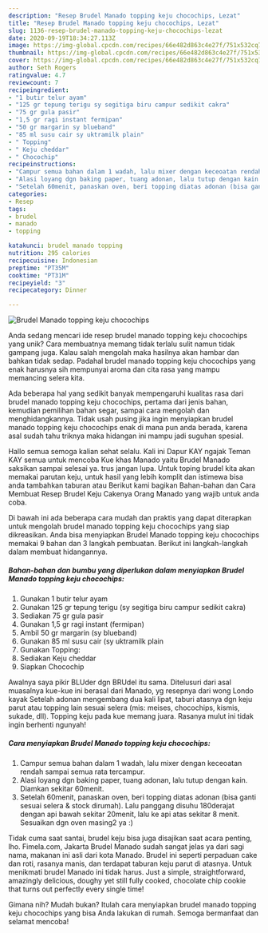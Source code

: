 ```yaml
---
description: "Resep Brudel Manado topping keju chocochips, Lezat"
title: "Resep Brudel Manado topping keju chocochips, Lezat"
slug: 1136-resep-brudel-manado-topping-keju-chocochips-lezat
date: 2020-09-19T18:34:27.113Z
image: https://img-global.cpcdn.com/recipes/66e482d863c4e27f/751x532cq70/brudel-manado-topping-keju-chocochips-foto-resep-utama.jpg
thumbnail: https://img-global.cpcdn.com/recipes/66e482d863c4e27f/751x532cq70/brudel-manado-topping-keju-chocochips-foto-resep-utama.jpg
cover: https://img-global.cpcdn.com/recipes/66e482d863c4e27f/751x532cq70/brudel-manado-topping-keju-chocochips-foto-resep-utama.jpg
author: Seth Rogers
ratingvalue: 4.7
reviewcount: 7
recipeingredient:
- "1 butir telur ayam"
- "125 gr tepung terigu sy segitiga biru campur sedikit cakra"
- "75 gr gula pasir"
- "1,5 gr ragi instant fermipan"
- "50 gr margarin sy blueband"
- "85 ml susu cair sy uktramilk plain"
- " Topping"
- " Keju cheddar"
- " Chocochip"
recipeinstructions:
- "Campur semua bahan dalam 1 wadah, lalu mixer dengan keceoatan rendah sampai semua rata tercampur."
- "Alasi loyang dgn baking paper, tuang adonan, lalu tutup dengan kain. Diamkan sekitar 60menit."
- "Setelah 60menit, panaskan oven, beri topping diatas adonan (bisa ganti sesuai selera &amp; stock dirumah). Lalu panggang disuhu 180derajat dengan api bawah sekitar 20menit, lalu ke api atas sekitar 8 menit. Sesuaikan dgn oven masing2 ya :)"
categories:
- Resep
tags:
- brudel
- manado
- topping

katakunci: brudel manado topping 
nutrition: 295 calories
recipecuisine: Indonesian
preptime: "PT35M"
cooktime: "PT31M"
recipeyield: "3"
recipecategory: Dinner

---
```



![Brudel Manado topping keju chocochips](https://img-global.cpcdn.com/recipes/66e482d863c4e27f/751x532cq70/brudel-manado-topping-keju-chocochips-foto-resep-utama.jpg)

Anda sedang mencari ide resep brudel manado topping keju chocochips yang unik? Cara membuatnya memang tidak terlalu sulit namun tidak gampang juga. Kalau salah mengolah maka hasilnya akan hambar dan bahkan tidak sedap. Padahal brudel manado topping keju chocochips yang enak harusnya sih mempunyai aroma dan cita rasa yang mampu memancing selera kita.

Ada beberapa hal yang sedikit banyak mempengaruhi kualitas rasa dari brudel manado topping keju chocochips, pertama dari jenis bahan, kemudian pemilihan bahan segar, sampai cara mengolah dan menghidangkannya. Tidak usah pusing jika ingin menyiapkan brudel manado topping keju chocochips enak di mana pun anda berada, karena asal sudah tahu triknya maka hidangan ini mampu jadi suguhan spesial.

Hallo semua semoga kalian sehat selalu. Kali ini Dapur KAY ngajak Teman KAY semua untuk mencoba Kue khas Manado yaitu Brudel Manado saksikan sampai selesai ya. trus jangan lupa. Untuk toping brudel kita akan memakai parutan keju, untuk hasil yang lebih komplit dan istimewa bisa anda tambahkan taburan atau Berikut kami bagikan Bahan-bahan dan Cara Membuat Resep Brudel Keju Cakenya Orang Manado yang wajib untuk anda coba.


Di bawah ini ada beberapa cara mudah dan praktis yang dapat diterapkan untuk mengolah brudel manado topping keju chocochips yang siap dikreasikan. Anda bisa menyiapkan Brudel Manado topping keju chocochips memakai 9 bahan dan 3 langkah pembuatan. Berikut ini langkah-langkah dalam membuat hidangannya.

<!--inarticleads1-->

##### Bahan-bahan dan bumbu yang diperlukan dalam menyiapkan Brudel Manado topping keju chocochips:

1. Gunakan 1 butir telur ayam
1. Gunakan 125 gr tepung terigu (sy segitiga biru campur sedikit cakra)
1. Sediakan 75 gr gula pasir
1. Gunakan 1,5 gr ragi instant (fermipan)
1. Ambil 50 gr margarin (sy blueband)
1. Gunakan 85 ml susu cair (sy uktramilk plain
1. Gunakan  Topping:
1. Sediakan  Keju cheddar
1. Siapkan  Chocochip


Awalnya saya pikir BLUder dgn BRUdel itu sama. Ditelusuri dari asal muasalnya kue-kue ini berasal dari Manado, yg resepnya dari wong Londo kayak Setelah adonan mengembang dua kali lipat, taburi atasnya dgn keju parut atau topping lain sesuai selera (mis: meises, chocochips, kismis, sukade, dll). Topping keju pada kue memang juara. Rasanya mulut ini tidak ingin berhenti ngunyah! 

<!--inarticleads2-->

##### Cara menyiapkan Brudel Manado topping keju chocochips:

1. Campur semua bahan dalam 1 wadah, lalu mixer dengan keceoatan rendah sampai semua rata tercampur.
1. Alasi loyang dgn baking paper, tuang adonan, lalu tutup dengan kain. Diamkan sekitar 60menit.
1. Setelah 60menit, panaskan oven, beri topping diatas adonan (bisa ganti sesuai selera &amp; stock dirumah). Lalu panggang disuhu 180derajat dengan api bawah sekitar 20menit, lalu ke api atas sekitar 8 menit. Sesuaikan dgn oven masing2 ya :)


Tidak cuma saat santai, brudel keju bisa juga disajikan saat acara penting, lho. Fimela.com, Jakarta Brudel Manado sudah sangat jelas ya dari sagi nama, makanan ini asli dari kota Manado. Brudel ini seperti perpaduan cake dan roti, rasanya manis, dan terdapat taburan keju parut di atasnya. Untuk menikmati brudel Manado ini tidak harus. Just a simple, straightforward, amazingly delicious, doughy yet still fully cooked, chocolate chip cookie that turns out perfectly every single time! 

Gimana nih? Mudah bukan? Itulah cara menyiapkan brudel manado topping keju chocochips yang bisa Anda lakukan di rumah. Semoga bermanfaat dan selamat mencoba!
